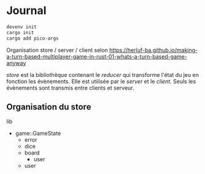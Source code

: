 # Journal

```sh
devenv init
cargo init
cargo add pico-args
```

Organisation store / server / client selon https://herluf-ba.github.io/making-a-turn-based-multiplayer-game-in-rust-01-whats-a-turn-based-game-anyway

_store_ est la bibliothèque contenant le _reducer_ qui transforme l'état du jeu en fonction les évènements. Elle est utilisée par le _server_ et le _client_. Seuls les évènements sont transmis entre clients et serveur.

## Organisation du store

lib
  - game::GameState
    - error
    - dice
    - board
      - user
    - user
